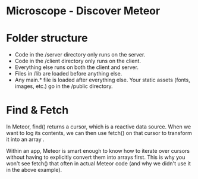 # Microscope - Discover Meteor

# Folder structure
* Code in the /server directory only runs on the server.
* Code in the /client directory only runs on the client.
* Everything else runs on both the client and server.
* Files in /lib are loaded before anything else.
* Any main.* file is loaded after everything else. Your static assets (fonts, images, etc.) go in the /public directory.

# Find & Fetch

In Meteor, find() returns a cursor, which is a reactive data source. When we
want to log its contents, we can then use fetch() on that cursor to transform it
into an array .

Within an app, Meteor is smart enough to know how to iterate over cursors
without having to explicitly convert them into arrays first. This is why you
won't see fetch() that often in actual Meteor code (and why we didn't use it in
the above example).
